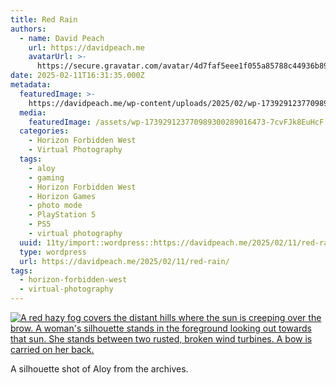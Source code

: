 ```yaml
---
title: Red Rain
authors:
  - name: David Peach
    url: https://davidpeach.me
    avatarUrl: >-
      https://secure.gravatar.com/avatar/4d7faf5eee1f055a85788c44936b8995eaab6dfb004e7854ec747ccb272e91ee?s=96&d=mm&r=g
date: 2025-02-11T16:31:35.000Z
metadata:
  featuredImage: >-
    https://davidpeach.me/wp-content/uploads/2025/02/wp-17392912377098930028901647371387.jpg
  media:
    featuredImage: /assets/wp-173929123770989300289016473-7cvFJk8EuHcF.jpg
  categories:
    - Horizon Forbidden West
    - Virtual Photography
  tags:
    - aloy
    - gaming
    - Horizon Forbidden West
    - Horizon Games
    - photo mode
    - PlayStation 5
    - PS5
    - virtual photography
  uuid: 11ty/import::wordpress::https://davidpeach.me/2025/02/11/red-rain/
  type: wordpress
  url: https://davidpeach.me/2025/02/11/red-rain/
tags:
  - horizon-forbidden-west
  - virtual-photography
---
```

[![A red hazy fog covers the distant hills where the sun is creeping over the brow. A woman's silhouette stands in the foreground looking out towards that sun. She stands between two rusted, broken wind turbines. A bow is carried on her back.](/assets/wp-173929123770989300289016473-vagN3S588nCu.jpg)](/assets/wp-173929123770989300289016473-vagN3S588nCu.jpg)

A silhouette shot of Aloy from the archives.
